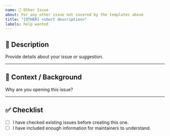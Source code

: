 ```yaml
---
name: 🔧 Other Issue
about: For any other issue not covered by the templates above
title: "[OTHER] <short description>"
labels: help wanted
---
```


## 🧩 Description

Provide details about your issue or suggestion.

---

## 🧠 Context / Background

Why are you opening this issue?

---

## ✅ Checklist

- [ ] I have checked existing issues before creating this one.  
- [ ] I have included enough information for maintainers to understand.
